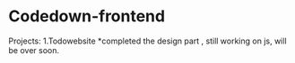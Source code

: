 # Codedown-frontend

Projects: 
1.Todowebsite
  *completed the design part , still working on js, will be over soon.